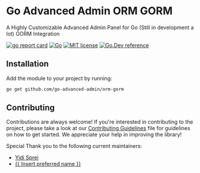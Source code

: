 # Go Advanced Admin ORM GORM

A Highly Customizable Advanced Admin Panel for Go (Still in development a lot) GORM Integration

[![go report card](https://goreportcard.com/badge/github.com/go-advanced-admin/web-echo "go report card")](https://goreportcard.com/report/github.com/go-advanced-admin/web-echo)
[![Go](https://github.com/go-advanced-admin/web-echo/actions/workflows/tests.yml/badge.svg)](https://github.com/go-advanced-admin/web-echo/actions/workflows/tests.yml)
[![MIT license](https://img.shields.io/badge/license-MIT-brightgreen.svg)](https://opensource.org/licenses/MIT)
[![Go.Dev reference](https://img.shields.io/badge/go.dev-reference-blue?logo=go&logoColor=white)](https://pkg.go.dev/github.com/go-advanced-admin/web-echo?tab=doc)

## Installation

Add the module to your project by running:

```sh
go get github.com/go-advanced-admin/orm-gorm
```

## Contributing
Contributions are always welcome! If you're interested in contributing to the project, please take a look at our [Contributing Guidelines](CONTRIBUTING.md) file for guidelines on how to get started. We appreciate your help in improving the library!

Special Thank you to the following current maintainers:
- [Yidi Sprei](https://github.com/YidiDev)
- [{{ Insert preferred name }}](https://github.com/coal-rock)